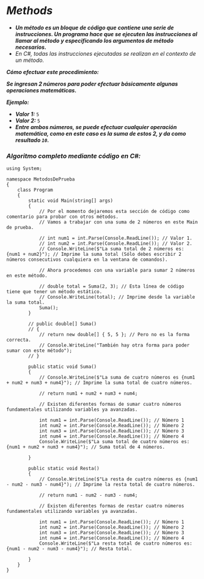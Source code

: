 # _Methods_

- **_Un método es un bloque de código que contiene una serie de instrucciones. Un programa hace que se ejecuten las instrucciones al llamar al método y especificando los argumentos de método necesarios._**
- _En C#, todas las instrucciones ejecutadas se realizan en el contexto de un método._

**_Cómo efectuar este procedimiento:_**

**_Se ingresan 2 números para poder efectuar básicamente algunas operaciones matemáticas._**

**_Ejemplo:_**

- **_Valor 1:_** ```5```
- **_Valor 2:_** ```5```
- **_Entre ambos números, se puede efectuar cualquier operación matemática, como en este caso es la suma de estos 2, y da como resultado ```10```._**

### _Algoritmo completo mediante código en C#:_
```
﻿using System;

namespace MetodosDePrueba
{
    class Program
    {
        static void Main(string[] args)
        {
            // Por el momento dejaremos esta sección de código como comentario para probar con otros métodos.
            // Vamos a trabajar con una suma de 2 números en este Main de prueba.

            // int num1 = int.Parse(Console.ReadLine()); // Valor 1.
            // int num2 = int.Parse(Console.ReadLine()); // Valor 2.
            // Console.WriteLine($"La suma total de 2 números es: {num1 + num2}"); // Imprime la suma total (Sólo debes escribir 2 números consecutivos cualquiera en la ventana de comandos).

            // Ahora procedemos con una variable para sumar 2 números en este método.

            // double total = Suma(2, 3); // Esta línea de código tiene que tener un método estático.
            // Console.WriteLine(total); // Imprime desde la variable la suma total.
            Suma();
        }

        // public double[] Suma()
        // {
            // return new double[] { 5, 5 }; // Pero no es la forma correcta.
            // Console.WriteLine("También hay otra forma para poder sumar con este método");
        // }

        public static void Suma()
        {
            // Console.WriteLine($"La suma de cuatro números es {num1 + num2 + num3 + num4}"); // Imprime la suma total de cuatro números.

            // return num1 + num2 + num3 + num4;

            // Existen diferentes formas de sumar cuatro números fundamentales utilizando variables ya avanzadas.

            int num1 = int.Parse(Console.ReadLine()); // Número 1
            int num2 = int.Parse(Console.ReadLine()); // Número 2
            int num3 = int.Parse(Console.ReadLine()); // Número 3
            int num4 = int.Parse(Console.ReadLine()); // Número 4
            Console.WriteLine($"La suma total de cuatro números es: {num1 + num2 + num3 + num4}"); // Suma total de 4 números.

        }

        public static void Resta()
        {
            // Console.WriteLine($"La resta de cuatro números es {num1 - num2 - num3 - num4}"); // Imprime la resta total de cuatro números.

            // return num1 - num2 - num3 - num4;

            // Existen diferentes formas de restar cuatro números fundamentales utilizando variables ya avanzadas.

            int num1 = int.Parse(Console.ReadLine()); // Número 1
            int num2 = int.Parse(Console.ReadLine()); // Número 2
            int num3 = int.Parse(Console.ReadLine()); // Número 3
            int num4 = int.Parse(Console.ReadLine()); // Número 4
            Console.WriteLine($"La resta total de cuatro números es: {num1 - num2 - num3 - num4}"); // Resta total.

        }
    }
}
```
